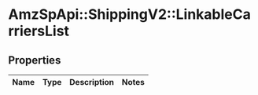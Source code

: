 # AmzSpApi::ShippingV2::LinkableCarriersList

## Properties
Name | Type | Description | Notes
------------ | ------------- | ------------- | -------------

